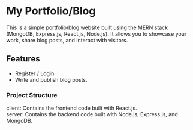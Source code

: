 # My Portfolio/Blog

This is a simple portfolio/blog website built using the MERN stack (MongoDB, Express.js, React.js, Node.js). It allows you to showcase your work, share blog posts, and interact with visitors.

## Features

- Register / Login
- Write and publish blog posts.

### Project Structure

client: Contains the frontend code built with React.js. <br>
server: Contains the backend code built with Node.js, Express.js, and MongoDB.
